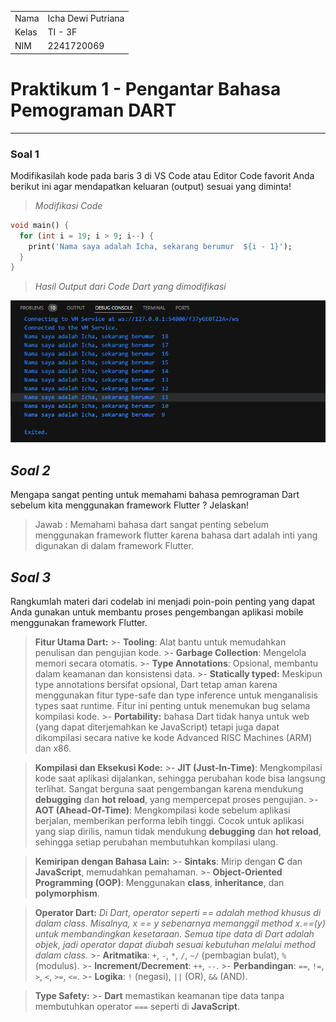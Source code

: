 
|   |   |
|---|---|
| Nama    | Icha Dewi Putriana  |
| Kelas   | TI - 3F             |
| NIM     | 2241720069          |


# **Praktikum 1 - Pengantar Bahasa Pemograman DART**
---

### Soal 1
Modifikasilah kode pada baris 3 di VS Code atau Editor Code favorit Anda berikut ini agar mendapatkan keluaran (output) sesuai yang diminta!

> *Modifikasi Code*
```dart
void main() {
  for (int i = 19; i > 9; i--) {
    print('Nama saya adalah Icha, sekarang berumur  ${i - 1}');
  }
}
```

>*Hasil Output dari Code Dart yang dimodifikasi*
 
![Hasil Output](img/hasilDart.png)


## *Soal 2*
Mengapa sangat penting untuk memahami bahasa pemrograman Dart sebelum kita menggunakan framework Flutter ? Jelaskan!

> Jawab : Memahami bahasa dart sangat penting sebelum menggunakan framework flutter karena bahasa dart adalah inti yang digunakan di dalam framework Flutter.

## *Soal 3*
Rangkumlah materi dari codelab ini menjadi poin-poin penting yang dapat Anda gunakan untuk membantu proses pengembangan aplikasi mobile menggunakan framework Flutter.
  >**Fitur Utama Dart:**
      >- **Tooling**: Alat bantu untuk memudahkan penulisan dan pengujian kode.
      >- **Garbage Collection**: Mengelola memori secara otomatis.
      >- **Type Annotations**: Opsional, membantu dalam keamanan dan konsistensi data.
      >- **Statically typed:** Meskipun type annotations bersifat opsional, Dart tetap aman karena menggunakan fitur type-safe dan type inference untuk menganalisis types saat runtime. Fitur ini penting untuk menemukan bug selama kompilasi kode.
      >- **Portability:** bahasa Dart tidak hanya untuk web (yang dapat diterjemahkan ke JavaScript) tetapi juga dapat dikompilasi secara native ke kode Advanced RISC Machines (ARM) dan x86.

>**Kompilasi dan Eksekusi Kode:**
    >- **JIT (Just-In-Time)**: Mengkompilasi kode saat aplikasi dijalankan, sehingga perubahan kode bisa langsung terlihat. Sangat berguna saat pengembangan karena mendukung **debugging** dan **hot reload**, yang mempercepat proses pengujian.
    >- **AOT (Ahead-Of-Time)**: Mengkompilasi kode sebelum aplikasi berjalan, memberikan performa lebih tinggi. Cocok untuk aplikasi yang siap dirilis, namun tidak mendukung **debugging** dan **hot reload**, sehingga setiap perubahan membutuhkan kompilasi ulang.

>**Kemiripan dengan Bahasa Lain:**
    >- **Sintaks**: Mirip dengan **C** dan **JavaScript**, memudahkan pemahaman.
    >- **Object-Oriented Programming (OOP)**: Menggunakan **class**, **inheritance**, dan **polymorphism**.

>**Operator Dart:**
  *Di Dart, operator seperti == adalah method khusus di dalam class. Misalnya, x == y sebenarnya memanggil method x.==(y) untuk membandingkan kesetaraan. Semua tipe data di Dart adalah objek, jadi operator dapat diubah sesuai kebutuhan melalui method dalam class.*
    >- **Aritmatika**: `+`, `-`, `*`, `/`, `~/` (pembagian bulat), `%` (modulus).
    >- **Increment/Decrement**: `++`, `--`.
    >- **Perbandingan**: `==`, `!=`, `>`, `<`, `>=`, `<=`.
    >- **Logika**: `!` (negasi), `||` (OR), `&&` (AND).

>**Type Safety:**
    >- **Dart** memastikan keamanan tipe data tanpa membutuhkan operator `===` seperti di **JavaScript**.




